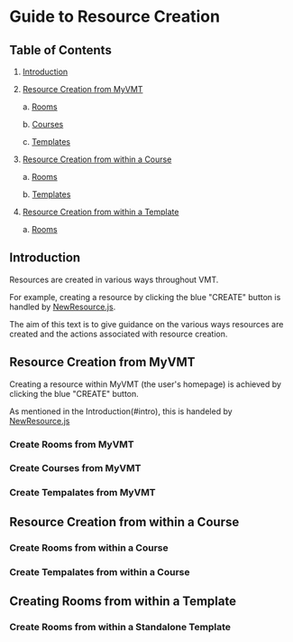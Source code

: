 # Guide to Resource Creation

## Table of Contents

1. [Introduction](#intro)

1. [Resource Creation from MyVMT](#fromMyVMT)

   a. [Rooms](#fromMyVMT-rooms)

   b. [Courses](#fromMyVMT-courses)

   c. [Templates](#fromMyVMT-templates)

1. [Resource Creation from within a Course](#fromCourse)

   a. [Rooms](#fromMyVMT-rooms)

   b. [Templates](#fromMyVMT-templates)

1. [Resource Creation from within a Template](#fromTemplate)

   a. [Rooms](#fromMyVMT-rooms)

<a id=#intro></a>

## Introduction

Resources are created in various ways throughout VMT.

For example, creating a resource by clicking the blue "CREATE" button is handled by [NewResource.js](../client/src/Containers/Create/NewResource/NewResource.js). 

The aim of this text is to give guidance on the various ways resources are created and the actions associated with resource creation.

<a id=fromMyVMT></a>

## Resource Creation from MyVMT

Creating a resource within MyVMT (the user's homepage) is achieved by clicking the blue "CREATE" button.

As mentioned in the Introduction(#intro), this is handeled by [NewResource.js](../client/src/Containers/Create/NewResource/NewResource.js)

<a id=fromMyVMT-rooms></a>

### Create Rooms from MyVMT

<a id=fromMyVMT-courses></a>

### Create Courses from MyVMT

<a id=fromMyVMT-templates></a>

### Create Tempalates from MyVMT

<a id=fromCourse></a>

## Resource Creation from within a Course

<a id=fromCourse-rooms></a>

### Create Rooms from within a Course

<a id=fromCourse-templates></a>

### Create Tempalates from within a Course

<a id=fromTemplate></a>

## Creating Rooms from within a Template

<a id=fromTemplate-rooms></a>

### Create Rooms from within a Standalone Template
